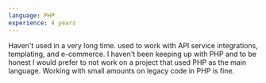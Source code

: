 ```yaml
---
language: PHP
experience: 4 years
---
```


Haven't used in a very long time. used to work with API service integrations, templating, and e-commerce. I haven't been keeping up with PHP and to be honest I would prefer to not work on a project that used PHP as the main language. Working with small amounts on legacy code in PHP is fine.